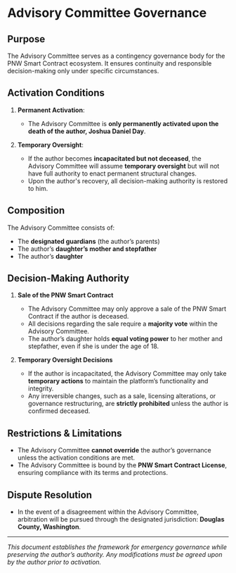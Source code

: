 # Advisory Committee Governance  

## Purpose  
The Advisory Committee serves as a contingency governance body for the PNW Smart Contract ecosystem. It ensures continuity and responsible decision-making only under specific circumstances.  

## Activation Conditions  
1. **Permanent Activation**:  
   - The Advisory Committee is **only permanently activated upon the death of the author, Joshua Daniel Day**.  
   
2. **Temporary Oversight**:  
   - If the author becomes **incapacitated but not deceased**, the Advisory Committee will assume **temporary oversight** but will not have full authority to enact permanent structural changes.  
   - Upon the author's recovery, all decision-making authority is restored to him.  

## Composition  
The Advisory Committee consists of:  
- The **designated guardians** (the author’s parents)  
- The author’s **daughter’s mother and stepfather**  
- The author’s **daughter**  

## Decision-Making Authority  
1. **Sale of the PNW Smart Contract**  
   - The Advisory Committee may only approve a sale of the PNW Smart Contract if the author is deceased.  
   - All decisions regarding the sale require a **majority vote** within the Advisory Committee.  
   - The author’s daughter holds **equal voting power** to her mother and stepfather, even if she is under the age of 18.  

2. **Temporary Oversight Decisions**  
   - If the author is incapacitated, the Advisory Committee may only take **temporary actions** to maintain the platform’s functionality and integrity.  
   - Any irreversible changes, such as a sale, licensing alterations, or governance restructuring, are **strictly prohibited** unless the author is confirmed deceased.  

## Restrictions & Limitations  
- The Advisory Committee **cannot override** the author’s governance unless the activation conditions are met.  
- The Advisory Committee is bound by the **PNW Smart Contract License**, ensuring compliance with its terms and protections.  

## Dispute Resolution  
- In the event of a disagreement within the Advisory Committee, arbitration will be pursued through the designated jurisdiction: **Douglas County, Washington**.  

---  
*This document establishes the framework for emergency governance while preserving the author’s authority. Any modifications must be agreed upon by the author prior to activation.*
